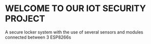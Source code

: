 #  WELCOME TO OUR IOT SECURITY PROJECT
A secure locker system with the use of several sensors and modules connected between 3 ESP8266s


